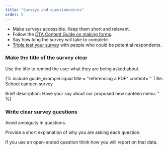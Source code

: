 ```yaml
---
title: "Surveys and questionnaires"
order: 5
---
```


- Make surveys accessible. Keep them short and relevant.
- Follow the [DTA Content Guide on making forms](#forms).
- Say how long the survey will take to complete.
- [Triple test your survey](http://www.disambiguity.com/triple-test-survey/) with people who could be potential respondents.

### Make the title of the survey clear

Use the title to remind the user what they are being asked about.

{% include guide_example.liquid
  title = "referencing a PDF"
  content= "
Title: School canteen survey

Brief description: Have your say about our proposed new canteen menu.
"
%}

### Write clear survey questions

Avoid ambiguity in questions.

Provide a short explanation of why you are asking each question.

If you use an open-ended question think how you will report on that data.
